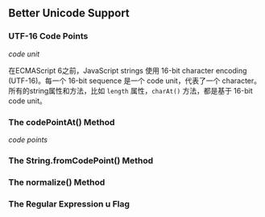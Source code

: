 ## Better Unicode Support

### UTF-16 Code Points

_code unit_

在ECMAScript 6之前，JavaScript strings 使用 16-bit character encoding \(UTF-16\)。每一个 16-bit sequence 是一个 code unit，代表了一个 character。所有的string属性和方法，比如 `length` 属性，`charAt()` 方法，都是基于 16-bit code unit。

### The codePointAt\(\) Method

_code points_

### The String.fromCodePoint\(\) Method

### The normalize\(\) Method

### The Regular Expression u Flag



